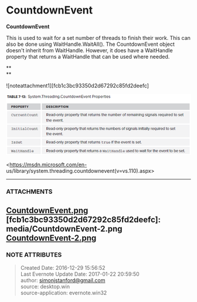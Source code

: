 # CountdownEvent

**CountdownEvent**

This is used to wait for a set number of threads to finish their work. This
can also be done using WaitHandle.WaitAll(). The CountdownEvent object doesn't
inherit from WaitHandle. However, it does have a WaitHandle property that
returns a WaitHandle that can be used where needed.

 **  
**

![noteattachment1][fcb1c3bc93350d2d67292c85fd2deefc]  

  

![noteattachment2][38ba5a902b7047c333b0c611810a6c0e]  

  

<https://msdn.microsoft.com/en-
us/library/system.threading.countdownevent(v=vs.110).aspx>

  


---
### ATTACHMENTS
[38ba5a902b7047c333b0c611810a6c0e]: media/CountdownEvent.png
[CountdownEvent.png](media/CountdownEvent.png)
[fcb1c3bc93350d2d67292c85fd2deefc]: media/CountdownEvent-2.png
[CountdownEvent-2.png](media/CountdownEvent-2.png)
---
### NOTE ATTRIBUTES
>Created Date: 2016-12-29 15:56:52  
>Last Evernote Update Date: 2017-01-22 20:59:50  
>author: simonjstanford@gmail.com  
>source: desktop.win  
>source-application: evernote.win32  
<!--stackedit_data:
eyJoaXN0b3J5IjpbLTEzOTAzODI2NTRdfQ==
-->